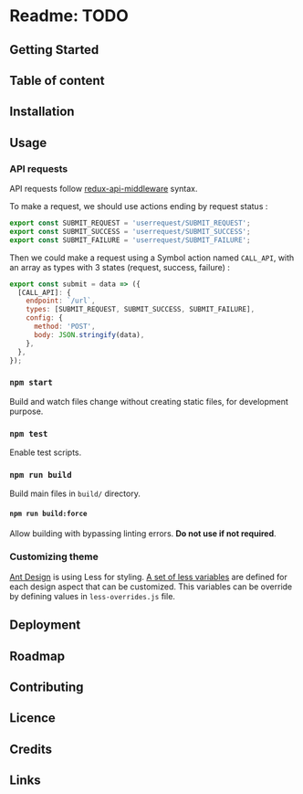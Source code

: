# Readme: TODO

## Getting Started

## Table of content

## Installation

## Usage

### API requests

API requests follow [redux-api-middleware](https://github.com/agraboso/redux-api-middleware) syntax.

To make a request, we should use actions ending by request status :

```javascript
export const SUBMIT_REQUEST = 'userrequest/SUBMIT_REQUEST';
export const SUBMIT_SUCCESS = 'userrequest/SUBMIT_SUCCESS';
export const SUBMIT_FAILURE = 'userrequest/SUBMIT_FAILURE';
```

Then we could make a request using a Symbol action named `CALL_API`, with an array as types with 3 states (request, success, failure) :

```javascript
export const submit = data => ({
  [CALL_API]: {
    endpoint: `/url`,
    types: [SUBMIT_REQUEST, SUBMIT_SUCCESS, SUBMIT_FAILURE],
    config: {
      method: 'POST',
      body: JSON.stringify(data),
    },
  },
});
```


### `npm start`

Build and watch files change without creating static files,
for development purpose.

### `npm test`

Enable test scripts.

### `npm run build`

Build main files in `build/` directory.

#### `npm run build:force`

Allow building with bypassing linting errors.
**Do not use if not required**.

### Customizing theme

[Ant Design](https://ant.design) is using Less for styling.
[A set of less variables](https://github.com/ant-design/ant-design/blob/master/components/style/themes/default.less)
are defined for each design aspect that can be customized.
This variables can be override by defining values in `less-overrides.js` file.

## Deployment

## Roadmap

## Contributing

## Licence

## Credits

## Links
